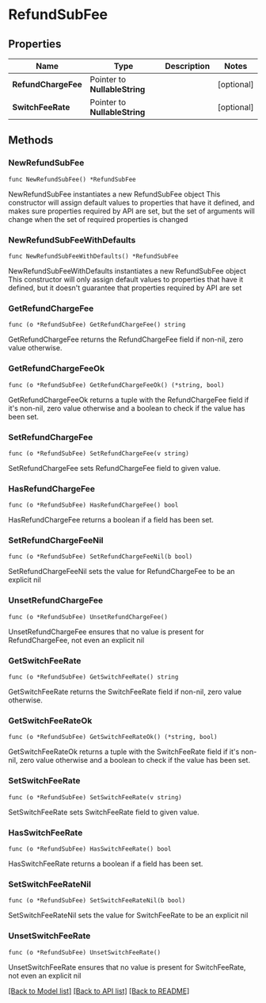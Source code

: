 # RefundSubFee

## Properties

Name | Type | Description | Notes
------------ | ------------- | ------------- | -------------
**RefundChargeFee** | Pointer to **NullableString** |  | [optional] 
**SwitchFeeRate** | Pointer to **NullableString** |  | [optional] 

## Methods

### NewRefundSubFee

`func NewRefundSubFee() *RefundSubFee`

NewRefundSubFee instantiates a new RefundSubFee object
This constructor will assign default values to properties that have it defined,
and makes sure properties required by API are set, but the set of arguments
will change when the set of required properties is changed

### NewRefundSubFeeWithDefaults

`func NewRefundSubFeeWithDefaults() *RefundSubFee`

NewRefundSubFeeWithDefaults instantiates a new RefundSubFee object
This constructor will only assign default values to properties that have it defined,
but it doesn't guarantee that properties required by API are set

### GetRefundChargeFee

`func (o *RefundSubFee) GetRefundChargeFee() string`

GetRefundChargeFee returns the RefundChargeFee field if non-nil, zero value otherwise.

### GetRefundChargeFeeOk

`func (o *RefundSubFee) GetRefundChargeFeeOk() (*string, bool)`

GetRefundChargeFeeOk returns a tuple with the RefundChargeFee field if it's non-nil, zero value otherwise
and a boolean to check if the value has been set.

### SetRefundChargeFee

`func (o *RefundSubFee) SetRefundChargeFee(v string)`

SetRefundChargeFee sets RefundChargeFee field to given value.

### HasRefundChargeFee

`func (o *RefundSubFee) HasRefundChargeFee() bool`

HasRefundChargeFee returns a boolean if a field has been set.

### SetRefundChargeFeeNil

`func (o *RefundSubFee) SetRefundChargeFeeNil(b bool)`

 SetRefundChargeFeeNil sets the value for RefundChargeFee to be an explicit nil

### UnsetRefundChargeFee
`func (o *RefundSubFee) UnsetRefundChargeFee()`

UnsetRefundChargeFee ensures that no value is present for RefundChargeFee, not even an explicit nil
### GetSwitchFeeRate

`func (o *RefundSubFee) GetSwitchFeeRate() string`

GetSwitchFeeRate returns the SwitchFeeRate field if non-nil, zero value otherwise.

### GetSwitchFeeRateOk

`func (o *RefundSubFee) GetSwitchFeeRateOk() (*string, bool)`

GetSwitchFeeRateOk returns a tuple with the SwitchFeeRate field if it's non-nil, zero value otherwise
and a boolean to check if the value has been set.

### SetSwitchFeeRate

`func (o *RefundSubFee) SetSwitchFeeRate(v string)`

SetSwitchFeeRate sets SwitchFeeRate field to given value.

### HasSwitchFeeRate

`func (o *RefundSubFee) HasSwitchFeeRate() bool`

HasSwitchFeeRate returns a boolean if a field has been set.

### SetSwitchFeeRateNil

`func (o *RefundSubFee) SetSwitchFeeRateNil(b bool)`

 SetSwitchFeeRateNil sets the value for SwitchFeeRate to be an explicit nil

### UnsetSwitchFeeRate
`func (o *RefundSubFee) UnsetSwitchFeeRate()`

UnsetSwitchFeeRate ensures that no value is present for SwitchFeeRate, not even an explicit nil

[[Back to Model list]](../README.md#documentation-for-models) [[Back to API list]](../README.md#documentation-for-api-endpoints) [[Back to README]](../README.md)


